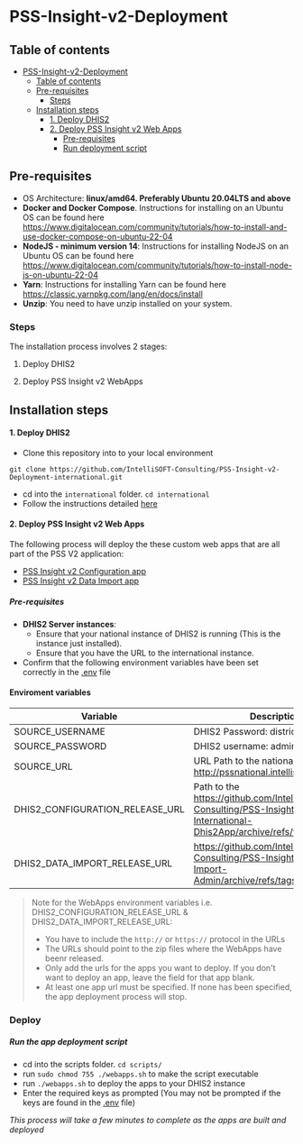 # PSS-Insight-v2-Deployment

## Table of contents
<!-- TOC -->
* [PSS-Insight-v2-Deployment](#pss-insight-v2-deployment)
    * [Table of contents](#table-of-contents)
    * [Pre-requisites](#pre-requisites)
        * [Steps](#steps)
    * [Installation steps](#installation-steps)
        * [1. Deploy DHIS2](#1-deploy-dhis2)
        * [2. Deploy PSS Insight v2 Web Apps](#2-deploy-pss-insight-v2-web-apps)
            * [Pre-requisites](#pre-requisites-1)
            * [Run deployment script](#run-deployment-script)
<!-- TOC -->
## Pre-requisites

- OS Architecture: **linux/amd64. Preferably Ubuntu 20.04LTS and above**
- **Docker and Docker Compose**. Instructions for installing on an Ubuntu OS can be found here https://www.digitalocean.com/community/tutorials/how-to-install-and-use-docker-compose-on-ubuntu-22-04
- **NodeJS - minimum version 14**: Instructions for installing NodeJS on an Ubuntu OS can be found here https://www.digitalocean.com/community/tutorials/how-to-install-node-js-on-ubuntu-22-04
- **Yarn**: Instructions for installing Yarn can be found here https://classic.yarnpkg.com/lang/en/docs/install
- **Unzip**: You need to have unzip installed on your system.

### Steps
The installation process involves 2 stages:

1. Deploy DHIS2

2. Deploy PSS Insight v2 WebApps
## Installation steps
#### 1. Deploy DHIS2

- Clone this repository into to your local environment

```git clone https://github.com/IntelliSOFT-Consulting/PSS-Insight-v2-Deployment-international.git```
- cd into the `international` folder. `cd international`
- Follow the instructions detailed [here](./international/README.md)

#### 2. Deploy PSS Insight v2 Web Apps

The following process will deploy the these custom web apps that are all part of the PSS V2 application:
- [PSS Insight v2 Configuration app](https://github.com/IntelliSOFT-Consulting/PSS-Insight-v2-Intenational-Dhis2App)
- [PSS Insight v2 Data Import app](https://github.com/IntelliSOFT-Consulting/PSS-Insight-v2-Data-Import-Admin)

##### Pre-requisites

- **DHIS2 Server instances**:
    - Ensure that your national instance of DHIS2 is running (This is the instance just installed).
    - Ensure that you have the URL to the international instance.
- Confirm that the following environment variables have been set correctly in the [.env](./international/.env) file

#### Enviroment variables
| Variable        | Description                                                                                                  |
|-----------------|--------------------------------------------------------------------------------------------------------------|
| SOURCE_USERNAME | DHIS2 Password: district                                                                                     |
| SOURCE_PASSWORD | DHIS2 username: admin                                                                                        |
| SOURCE_URL      | URL Path to the national instance e.g.  http://pssnational.intellisoftkenya.com                              |
| DHIS2_CONFIGURATION_RELEASE_URL | Path to the https://github.com/IntelliSOFT-Consulting/PSS-Insight-v2-International-Dhis2App/archive/refs/tags/v1.0.0.zip |
| DHIS2_DATA_IMPORT_RELEASE_URL | https://github.com/IntelliSOFT-Consulting/PSS-Insight-v2-Data-Import-Admin/archive/refs/tags/v1.0.0.zip      |

> Note for the WebApps environment variables i.e. DHIS2_CONFIGURATION_RELEASE_URL & DHIS2_DATA_IMPORT_RELEASE_URL:
> 
> - You have to include the `http://` or `https://` protocol in the URLs
> - The URLs should point to the zip files where the WebApps have beenr released.
> - Only add the urls for the apps you want to deploy. If you don't want to deploy an app, leave the field for that app blank.
> - At least one app url must be specified. If none has been specified, the app deployment process will stop.

### Deploy


##### Run the app deployment script
- cd into the scripts folder. `cd scripts/`
- run `sudo chmod 755 ./webapps.sh` to make the script executable
- run `./webapps.sh` to deploy the apps to your DHIS2 instance
- Enter the required keys as prompted (You may not be prompted if the keys are found in the [.env](./national/.env) file)

*This process will take a few minutes to complete as the apps are built and deployed*

